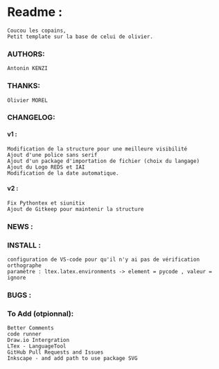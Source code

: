 # Readme :
	Coucou les copains, 
	Petit template sur la base de celui de olivier.
### AUTHORS:
	Antonin KENZI
### THANKS:
    Olivier MOREL
### CHANGELOG:
#### v1 :
	Modification de la structure pour une meilleure visibilité
	Ajout d'une police sans serif
	Ajout d'un package d'importation de fichier (choix du langage)
	Ajout du Logo REDS et IAI
	Modification de la date automatique. 
#### v2 :
	Fix Pythontex et siunitix 
	Ajout de Gitkeep pour maintenir la structure
### NEWS	:
### INSTALL	:
	configuration de VS-code pour qu'il n'y ai pas de vérification orthographe 
	paramètre : ltex.latex.environments -> element = pycode , valeur = ignore
### BUGS :

### To Add (otpionnal):
	Better Comments
	code runner
	Draw.io Intergration
	LTex - LanguageTool 
	GitHub Pull Requests and Issues
	Inkscape - and add path to use package SVG 
